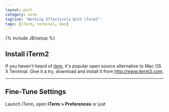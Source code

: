 ```yaml
---
layout: post
category: note
tagline: "Working Effectively With iTerm2"
tags: [iTerm, terminal, mac]
---
```

{% include JB/setup %}

## Install iTerm2

If you haven't heard of [item](http://www.iterm2.com/), it's popular open
source alternative to Mac OS X Terminal. Give it a try, download and install it
from http://www.iterm2.com.

- - - -

## Fine-Tune Settings

Launch iTerm, open **iTerm > Preferences** or just 
